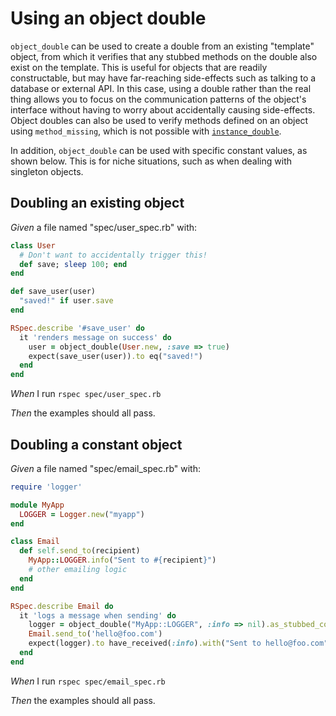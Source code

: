 # Using an object double

`object_double` can be used to create a double from an existing "template" object, from
  which it verifies that any stubbed methods on the double also exist on the template. This is
  useful for objects that are readily constructable, but may have far-reaching side-effects
  such as talking to a database or external API. In this case, using a double rather than the
  real thing allows you to focus on the communication patterns of the object's interface
  without having to worry about accidentally causing side-effects. Object doubles can also be
  used to verify methods defined on an object using `method_missing`, which is not possible
  with [`instance_double`](./instance-doubles).

  In addition, `object_double` can be used with specific constant values, as shown below. This
  is for niche situations, such as when dealing with singleton objects.

## Doubling an existing object

_Given_ a file named "spec/user_spec.rb" with:

```ruby
class User
  # Don't want to accidentally trigger this!
  def save; sleep 100; end
end

def save_user(user)
  "saved!" if user.save
end

RSpec.describe '#save_user' do
  it 'renders message on success' do
    user = object_double(User.new, :save => true)
    expect(save_user(user)).to eq("saved!")
  end
end
```

_When_ I run `rspec spec/user_spec.rb`

_Then_ the examples should all pass.

## Doubling a constant object

_Given_ a file named "spec/email_spec.rb" with:

```ruby
require 'logger'

module MyApp
  LOGGER = Logger.new("myapp")
end

class Email
  def self.send_to(recipient)
    MyApp::LOGGER.info("Sent to #{recipient}")
    # other emailing logic
  end
end

RSpec.describe Email do
  it 'logs a message when sending' do
    logger = object_double("MyApp::LOGGER", :info => nil).as_stubbed_const
    Email.send_to('hello@foo.com')
    expect(logger).to have_received(:info).with("Sent to hello@foo.com")
  end
end
```

_When_ I run `rspec spec/email_spec.rb`

_Then_ the examples should all pass.
